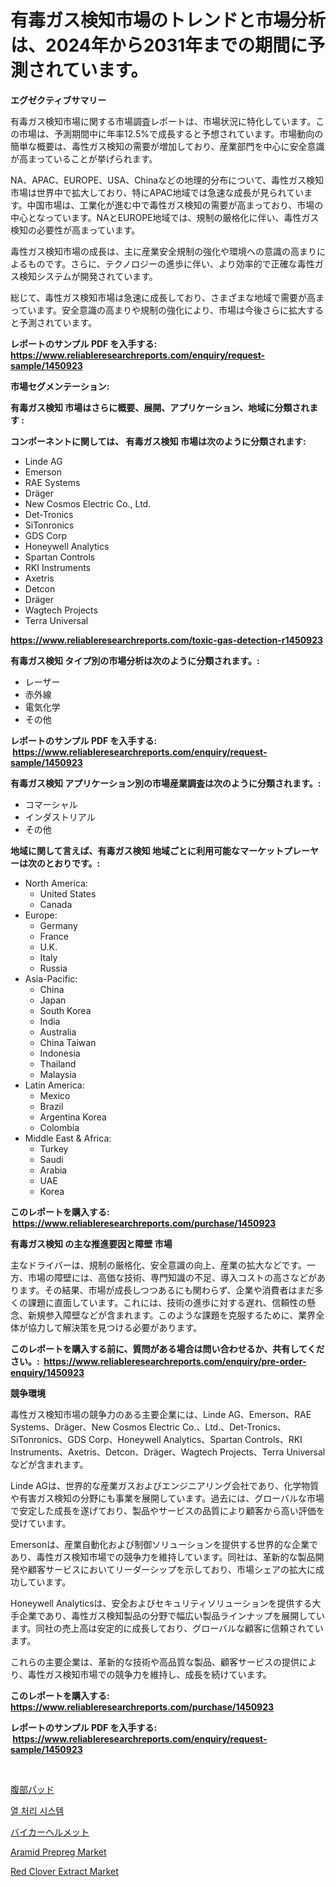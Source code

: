 <p><h1>有毒ガス検知市場のトレンドと市場分析は、2024年から2031年までの期間に予測されています。</h1></p><p><strong>エグゼクティブサマリー</strong></p>
<p><p>有毒ガス検知市場に関する市場調査レポートは、市場状況に特化しています。この市場は、予測期間中に年率12.5%で成長すると予想されています。市場動向の簡単な概要は、毒性ガス検知の需要が増加しており、産業部門を中心に安全意識が高まっていることが挙げられます。</p><p>NA、APAC、EUROPE、USA、Chinaなどの地理的分布について、毒性ガス検知市場は世界中で拡大しており、特にAPAC地域では急速な成長が見られています。中国市場は、工業化が進む中で毒性ガス検知の需要が高まっており、市場の中心となっています。NAとEUROPE地域では、規制の厳格化に伴い、毒性ガス検知の必要性が高まっています。</p><p>毒性ガス検知市場の成長は、主に産業安全規制の強化や環境への意識の高まりによるものです。さらに、テクノロジーの進歩に伴い、より効率的で正確な毒性ガス検知システムが開発されています。</p><p>総じて、毒性ガス検知市場は急速に成長しており、さまざまな地域で需要が高まっています。安全意識の高まりや規制の強化により、市場は今後さらに拡大すると予測されています。</p></p>
<p><strong>レポートのサンプル PDF を入手する: <a href="https://www.reliableresearchreports.com/enquiry/request-sample/1450923">https://www.reliableresearchreports.com/enquiry/request-sample/1450923</a></strong></p>
<p><strong>市場セグメンテーション:</strong></p>
<p><strong> 有毒ガス検知 市場はさらに概要、展開、アプリケーション、地域に分類されます :</strong></p>
<p><strong>コンポーネントに関しては、 有毒ガス検知 市場は次のように分類されます: &nbsp;</strong></p>
<p><ul><li>Linde AG</li><li>Emerson</li><li>RAE Systems</li><li>Dräger</li><li>New Cosmos Electric Co., Ltd.</li><li>Det-Tronics</li><li>SiTonronics</li><li>GDS Corp</li><li>Honeywell Analytics</li><li>Spartan Controls</li><li>RKI Instruments</li><li>Axetris</li><li>Detcon</li><li>Dräger</li><li>Wagtech Projects</li><li>Terra Universal</li></ul></p>
<p><strong><a href="https://www.reliableresearchreports.com/toxic-gas-detection-r1450923">https://www.reliableresearchreports.com/toxic-gas-detection-r1450923</a></strong></p>
<p><strong> 有毒ガス検知 タイプ別の市場分析は次のように分類されます。:</strong></p>
<p><ul><li>レーザー</li><li>赤外線</li><li>電気化学</li><li>その他</li></ul></p>
<p><strong>レポートのサンプル PDF を入手する: &nbsp;<a href="https://www.reliableresearchreports.com/enquiry/request-sample/1450923">https://www.reliableresearchreports.com/enquiry/request-sample/1450923</a></strong></p>
<p><strong> 有毒ガス検知 アプリケーション別の市場産業調査は次のように分類されます。:</strong></p>
<p><ul><li>コマーシャル</li><li>インダストリアル</li><li>その他</li></ul></p>
<p><strong>地域に関して言えば、有毒ガス検知 地域ごとに利用可能なマーケットプレーヤーは次のとおりです。:</strong></p>
<p><ul>
    <li>
        North America:
        <ul>
            <li>United States</li>
            <li>Canada</li>
        </ul>
    </li>
    <li>
        Europe:
        <ul>
            <li>Germany</li>
            <li>France</li>
            <li>U.K.</li>
            <li>Italy</li>
            <li>Russia</li>
        </ul>
    </li>
    <li>
        Asia-Pacific:
        <ul>
            <li>China</li>
            <li>Japan</li>
            <li>South Korea</li>
            <li>India</li>
            <li>Australia</li>
            <li>China Taiwan</li>
            <li>Indonesia</li>
            <li>Thailand</li>
            <li>Malaysia</li>
        </ul>
    </li>
    <li>
        Latin America:
        <ul>
            <li>Mexico</li>
            <li>Brazil</li>
            <li>Argentina Korea</li>
            <li>Colombia</li>
        </ul>
    </li>
    <li>
        Middle East & Africa:
        <ul>
            <li>Turkey</li>
            <li>Saudi</li>
            <li>Arabia</li>
            <li>UAE</li>
            <li>Korea</li>
        </ul>
    </li>
    </ul></p>
<p><strong>このレポートを購入する: &nbsp;<a href="https://www.reliableresearchreports.com/purchase/1450923">https://www.reliableresearchreports.com/purchase/1450923</a></strong></p>
<p><strong>有毒ガス検知 の主な推進要因と障壁 市場</strong></p>
<p><p>主なドライバーは、規制の厳格化、安全意識の向上、産業の拡大などです。一方、市場の障壁には、高価な技術、専門知識の不足、導入コストの高さなどがあります。その結果、市場が成長しつつあるにも関わらず、企業や消費者はまだ多くの課題に直面しています。これには、技術の進歩に対する遅れ、信頼性の懸念、新規参入障壁などが含まれます。このような課題を克服するために、業界全体が協力して解決策を見つける必要があります。</p></p>
<p><strong>このレポートを購入する前に、質問がある場合は問い合わせるか、共有してください。:&nbsp; <a href="https://www.reliableresearchreports.com/enquiry/pre-order-enquiry/1450923">https://www.reliableresearchreports.com/enquiry/pre-order-enquiry/1450923</a></strong></p>
<p><strong>競争環境</strong></p>
<p><p>毒性ガス検知市場の競争力のある主要企業には、Linde AG、Emerson、RAE Systems、Dräger、New Cosmos Electric Co.、Ltd.、Det-Tronics、SiTonronics、GDS Corp、Honeywell Analytics、Spartan Controls、RKI Instruments、Axetris、Detcon、Dräger、Wagtech Projects、Terra Universalなどが含まれます。</p><p>Linde AGは、世界的な産業ガスおよびエンジニアリング会社であり、化学物質や有害ガス検知の分野にも事業を展開しています。過去には、グローバルな市場で安定した成長を遂げており、製品やサービスの品質により顧客から高い評価を受けています。</p><p>Emersonは、産業自動化および制御ソリューションを提供する世界的な企業であり、毒性ガス検知市場での競争力を維持しています。同社は、革新的な製品開発や顧客サービスにおいてリーダーシップを示しており、市場シェアの拡大に成功しています。</p><p>Honeywell Analyticsは、安全およびセキュリティソリューションを提供する大手企業であり、毒性ガス検知製品の分野で幅広い製品ラインナップを展開しています。同社の売上高は安定的に成長しており、グローバルな顧客に信頼されています。</p><p>これらの主要企業は、革新的な技術や高品質な製品、顧客サービスの提供により、毒性ガス検知市場での競争力を維持し、成長を続けています。</p></p>
<p><strong>このレポートを購入する: &nbsp; <a href="https://www.reliableresearchreports.com/purchase/1450923">https://www.reliableresearchreports.com/purchase/1450923</a></strong></p>
<p><strong>レポートのサンプル PDF を入手する: &nbsp;<a href="https://www.reliableresearchreports.com/enquiry/request-sample/1450923">https://www.reliableresearchreports.com/enquiry/request-sample/1450923</a></strong><strong></strong></p>
<p>&nbsp;</p>
<p><p><a href="https://medium.com/@emmittkutch2023/%E8%85%B9%E9%83%A8%E3%83%91%E3%83%83%E3%83%89%E5%B8%82%E5%A0%B4-%E7%A8%AE%E9%A1%9E-%E7%94%A8%E9%80%94-%E5%9C%B0%E7%90%86%E3%81%AB%E3%82%88%E3%82%8B%E5%8C%85%E6%8B%AC%E7%9A%84%E3%81%AA%E8%A9%95%E4%BE%A1-fe283b23b9cd">腹部パッド</a></p><p><a href="https://github.com/vsr06p4p49/Market-Research-Report-List-1/blob/main/340856019026.md">열 처리 시스템</a></p><p><a href="https://github.com/ReganWisoky2023/Market-Research-Report-List-1/blob/main/435986320620.md">バイカーヘルメット</a></p><p><a href="https://issuu.com/reportprime-2/docs/aramid-prepreg-market-size-2030.pptx">Aramid Prepreg Market</a></p><p><a href="https://skillful-vermicelli-b89.notion.site/Red-Clover-Extract-Market-Furnish-Information-about-Market-Size-Market-Share-Market-Dynamics-and--910db423c9214f3aa75cd35a980cc099">Red Clover Extract Market</a></p></p>
